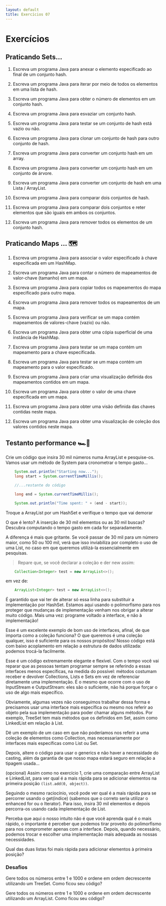 ```yaml
---
layout: default
title: Exercícios 07
---
```


# Exercícios

## Praticando Sets...

1. Escreva um programa Java para anexar o elemento especificado ao final de um conjunto hash.

2. Escreva um programa Java para iterar por meio de todos os elementos em uma lista de hash.

3. Escreva um programa Java para obter o número de elementos em um conjunto hash.

4. Escreva um programa Java para esvaziar um conjunto hash.

5. Escreva um programa Java para testar se um conjunto de hash está vazio ou não.

6. Escreva um programa Java para clonar um conjunto de hash para outro conjunto de hash.

7. Escreva um programa Java para converter um conjunto hash em um array.

8. Escreva um programa Java para converter um conjunto hash em um conjunto de árvore.

9. Escreva um programa Java para converter um conjunto de hash em uma Lista / ArrayList.

10. Escreva um programa Java para comparar dois conjuntos de hash.

11. Escreva um programa Java para comparar dois conjuntos e reter elementos que são iguais em ambos os conjuntos.

12. Escreva um programa Java para remover todos os elementos de um conjunto hash.

## Praticando Maps ... 🗺

1. Escreva um programa Java para associar o valor especificado à chave especificada em um HashMap.

2. Escreva um programa Java para contar o número de mapeamentos de valor-chave (tamanho) em um mapa.

3. Escreva um programa Java para copiar todos os mapeamentos do mapa especificado para outro mapa.

4. Escreva um programa Java para remover todos os mapeamentos de um mapa.

5. Escreva um programa Java para verificar se um mapa contém mapeamentos de valores-chave (vazio) ou não.

6. Escreva um programa Java para obter uma cópia superficial de uma instância de HashMap.

7. Escreva um programa Java para testar se um mapa contém um mapeamento para a chave especificada.

8. Escreva um programa Java para testar se um mapa contém um mapeamento para o valor especificado.

9. Escreva um programa Java para criar uma visualização definida dos mapeamentos contidos em um mapa.

10. Escreva um programa Java para obter o valor de uma chave especificada em um mapa.

11. Escreva um programa Java para obter uma visão definida das chaves contidas neste mapa.

12. Escreva um programa Java para obter uma visualização de coleção dos valores contidos neste mapa.

## Testanto performance 🏎💨

Crie um código que insira 30 mil números numa ArrayList e pesquise-os. Vamos usar um método de System para cronometrar o tempo gasto...

```java
    System.out.println("Starting now...");
    long start = System.currentTimeMillis();

    //...restante do código

    long end = System.currentTimeMillis();

    System.out.println("Time spent: " + (end - start));
```
Troque a ArrayList por um HashSet e verifique o tempo que vai demorar

O que é lento? A inserção de 30 mil elementos ou as 30 mil buscas? Descubra computando o tempo gasto em cada for separadamente.

A diferença é mais que gritante. Se você passar de 30 mil para um número maior, como 50 ou 100 mil, verá que isso inviabiliza por completo o uso de uma List, no caso em que queremos utilizá-la essencialmente em pesquisas.

>Repare que, se você declarar a coleção e der new assim:

```java
    Collection<Integer> test = new ArrayList<>();
```
em vez de:

```java
    ArrayList<Integer> test = new ArrayList<>();
```    

É garantido que vai ter de alterar só essa linha para substituir a implementação por HashSet. Estamos aqui usando o polimorfismo para nos proteger que mudanças de implementação venham nos obrigar a alterar muito código. Mais uma vez: programe voltado a interface, e não à implementação!

Esse é um excelente exemplo de bom uso de interfaces, afinal, de que importa como a coleção funciona? O que queremos é uma coleção qualquer, isso é suficiente para os nossos propósitos! Nosso código está com baixo acoplamento em relação a estrutura de dados utilizada: podemos trocá-la facilmente.

Esse é um código extremamente elegante e flexível. Com o tempo você vai reparar que as pessoas tentam programar sempre se referindo a essas interfaces menos específicas, na medida do possível: métodos costumam receber e devolver Collections, Lists e Sets em vez de referenciar diretamente uma implementação. É o mesmo que ocorre com o uso de InputStream e OutputStream: eles são o suficiente, não há porque forçar o uso de algo mais específico.

Obviamente, algumas vezes não conseguimos trabalhar dessa forma e precisamos usar uma interface mais específica ou mesmo nos referir ao objeto pela sua implementação para poder chamar alguns métodos. Por exemplo, TreeSet tem mais métodos que os definidos em Set, assim como LinkedList em relação à List.

Dê um exemplo de um caso em que não poderíamos nos referir a uma coleção de elementos como Collection, mas necessariamente por interfaces mais específicas como List ou Set.

Depois, altere o código para usar o generics e não haver a necessidade do casting, além da garantia de que nosso mapa estará seguro em relação a tipagem usada...

(opcional) Assim como no exercício 1, crie uma comparação entre ArrayList e LinkedList, para ver qual é a mais rápida para se adicionar elementos na primeira posição `(list.add(0, object))`.

Seguindo o mesmo raciocínio, você pode ver qual é a mais rápida para se percorrer usando o get(indice) (sabemos que o correto seria utilizar o enhanced for ou o Iterator). Para isso, insira 30 mil elementos e depois percorra-os usando cada implementação de List.

Perceba que aqui o nosso intuito não é que você aprenda qual é o mais rápido, o importante é perceber que podemos tirar proveito do polimorfismo para nos comprometer apenas com a interface. Depois, quando necessário, podemos trocar e escolher uma implementação mais adequada as nossas necessidades.

Qual das duas listas foi mais rápida para adicionar elementos à primeira posição?

### Desafios
Gere todos os números entre 1 e 1000 e ordene em ordem decrescente utilizando um TreeSet. Como ficou seu código?

Gere todos os números entre 1 e 1000 e ordene em ordem decrescente utilizando um ArrayList. Como ficou seu código?